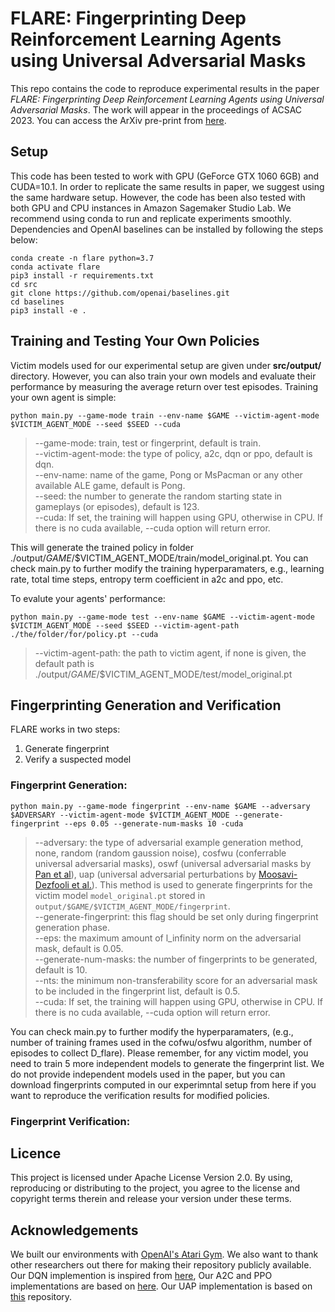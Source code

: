 # FLARE: Fingerprinting Deep Reinforcement Learning Agents using Universal Adversarial Masks
This repo contains the code to reproduce experimental results in the paper *FLARE: Fingerprinting Deep Reinforcement Learning Agents using Universal Adversarial Masks*. The work will appear in the proceedings of ACSAC 2023. You can access the ArXiv pre-print from [here](https://arxiv.org/abs/2307.14751).

## Setup
This code has been tested to work with GPU (GeForce GTX 1060 6GB) and CUDA=10.1. In order to replicate the same results in paper, we suggest using the same hardware setup. However, the code has been also tested with both GPU and CPU instances in Amazon Sagemaker Studio Lab. We recommend using conda to run and replicate experiments smoothly. Dependencies and OpenAI baselines can be installed by following the steps below:
```
conda create -n flare python=3.7
conda activate flare
pip3 install -r requirements.txt
cd src
git clone https://github.com/openai/baselines.git
cd baselines
pip3 install -e .
```
## Training and Testing Your Own Policies
Victim models used for our experimental setup are given under **src/output/** directory. However, you can also train your own models and evaluate their performance by measuring the average return over test episodes. 
Training your own agent is simple:

`
python main.py --game-mode train --env-name $GAME --victim-agent-mode $VICTIM_AGENT_MODE --seed $SEED --cuda
`
  > --game-mode: train, test or fingerprint, default is train. \
  > --victim-agent-mode: the type of policy, a2c, dqn or ppo, default is dqn. \
  > --env-name: name of the game, Pong or MsPacman or any other available ALE game, default is Pong. \
  > --seed: the number to generate the random starting state in gameplays (or episodes), default is 123. \
  > --cuda: If set, the training will happen using GPU, otherwise in CPU. If there is no cuda available, --cuda option will return error. 

This will generate the trained policy in folder ./output/$GAME$/$VICTIM_AGENT_MODE/train/model_original.pt. You can check main.py to further modify the training hyperparamaters, e.g., learning rate, total time steps, entropy term coefficient in a2c and ppo, etc.

To evalute your agents' performance:

`
python main.py --game-mode test --env-name $GAME --victim-agent-mode $VICTIM_AGENT_MODE --seed $SEED --victim-agent-path ./the/folder/for/policy.pt --cuda
`
  > --victim-agent-path: the path to victim agent, if none is given, the default path is ./output/$GAME$/$VICTIM_AGENT_MODE/test/model_original.pt 
 
## Fingerprinting Generation and Verification

FLARE works in two steps:
1. Generate fingerprint
2. Verify a suspected model

### Fingerprint Generation:

`
python main.py --game-mode fingerprint --env-name $GAME --adversary $ADVERSARY --victim-agent-mode $VICTIM_AGENT_MODE --generate-fingerprint --eps 0.05 --generate-num-masks 10 -cuda 
`
  > --adversary: the type of adversarial example generation method, none, random (random gaussion noise), cosfwu (conferrable universal adversarial masks), oswf (universal adversarial masks by [Pan et al](https://arxiv.org/abs/1907.09470)), uap (universal adversarial perturbations by [Moosavi-Dezfooli et al.](https://arxiv.org/abs/1610.08401)). This method is used to generate fingerprints for the victim model ```model_original.pt``` stored in `output/$GAME/$VICTIM_AGENT_MODE/fingerprint`.\
  > --generate-fingerprint: this flag should be set only during fingerprint generation phase. \
  > --eps: the maximum amount of l_infinity norm on the adversarial mask, default is 0.05. \
  > --generate-num-masks: the number of fingerprints to be generated, default is 10. \
  > --nts: the minimum non-transferability score for an adversarial mask to be included in the fingerprint list, default is  0.5.\
  > --cuda: If set, the training will happen using GPU, otherwise in CPU. If there is no cuda available, --cuda option will return error.

You can check main.py to further modify the hyperparamaters, (e.g., number of training frames used in the cofwu/osfwu algorithm, number of episodes to collect D_flare). Please remember, for any victim model, you need to train 5 more independent models to generate the fingerprint list. We do not provide independent models used in the paper, but you can download fingerprints computed in our experimntal setup from here if you want to reproduce the verification results for modified policies. 

### Fingerprint Verification:

## Licence
This project is licensed under Apache License Version 2.0. By using, reproducing or distributing to the project, you agree to the license and copyright terms therein and release your version under these terms.

## Acknowledgements
We built our environments with [OpenAI's Atari Gym](https://github.com/gsurma/atari). We also want to thank other researchers out there for making their repository publicly available. Our DQN implemention is inspired from [here](https://github.com/williamd4112/RL-Adventure), Our A2C and PPO implementations are based on [here](https://github.com/ikostrikov/pytorch-a2c-ppo-acktr-gail). Our UAP implementation is based on [this](https://github.com/ferjad/Universal_Adversarial_Perturbation_pytorch) repository. 
